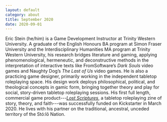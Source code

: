 ```yaml
---
layout: default
category: about
title: September 2020
date: 2020-09-01
---
```


Eric Stein (he/him) is a Game Development Instructor at Trinity Western University. A graduate of the English Honours BA program at Simon Fraser University and the Interdisciplinary Humanities MA program at Trinity Western University, his research bridges literature and gaming, applying phenomenological, hermeneutic, and deconstructive methods in the interpretation of interactive texts like FromSoftware’s *Dark Souls* video games and Naughty Dog’s *The Last of Us* video games. He is also a practicing game designer, primarily working in the independent tabletop roleplaying space. His design work deploys philosophical, political, and theological concepts in gamic form, bringing together theory and play for social, story-driven tabletop roleplaying sessions. His first full length, commercial game product---[*Lost Scriptures*](https://www.kickstarter.com/projects/vagrantludology/lost-scriptures/), a tabletop roleplaying zine of story, theory, and faith---was successfully funded on Kickstarter in March 2020. He lives with his partner on the traditional, ancestral, unceded territory of the Stó:lō Nation.
